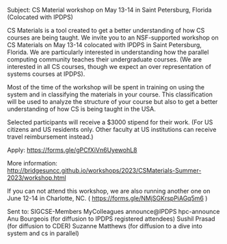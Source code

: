 Subject: CS Material workshop on May 13-14 in Saint Petersburg, Florida (Colocated with IPDPS)

CS Materials is a tool created to get a better understanding of how CS
courses are being taught. We invite you to an NSF-supported workshop
on CS Materials on May 13-14 colocated with IPDPS in Saint Petersburg,
Florida. We are particularly interested in understanding how the
parallel computing community teaches their undergraduate courses. (We
are interested in all CS courses, though we expect an over
representation of systems courses at IPDPS).

Most of the time of the workshop will be spent in training on using
the system and in classifying the materials in your course. This
classification will be used to analyze the structure of your course
but also to get a better understanding of how CS is being taught in
the USA.

Selected participants will receive a $3000 stipend for their
work. (For US citizens and US residents only. Other faculty at US
institutions can receive travel reimbursement instead.)

Apply: https://forms.gle/gPCfXiVn6UyewohL8 

More information: http://bridgesuncc.github.io/workshops/2023/CSMaterials-Summer-2023/workshop.html

If you can not attend this workshop, we are also running another one
on June 12-14 in Charlotte, NC. ( https://forms.gle/NMjSGKrspPiAGq5m6 )


Sent to:
SIGCSE-Members
MyColleagues
announce@IPDPS
hpc-announce
Anu Bourgeois (for diffusion to IPDPS registered attendees)
Sushil Prasad (for diffusion to CDER)
Suzanne Matthews (for diffusion to a dive into system and cs in parallel)
